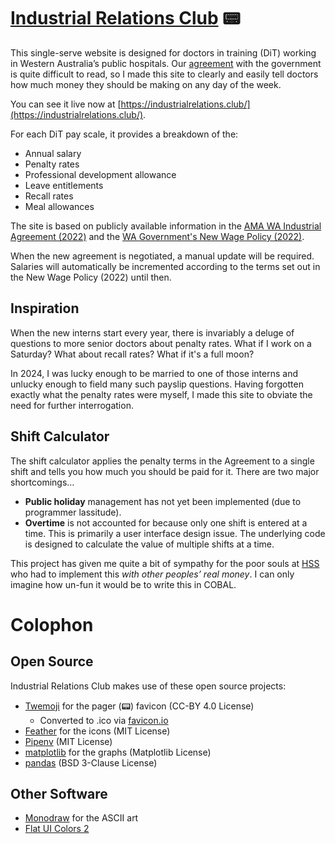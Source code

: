 # [Industrial Relations Club](https://industrialrelations.club/) 📟
This single-serve website is designed for doctors in training (DiT) working in Western Australia’s public hospitals. Our [agreement](https://www.amawa.com.au/wp-content/uploads/2022/09/WA-Health-System-Medical-Practitioners-AMA-Industrial-Agreement-2022.pdf) with the government is quite difficult to read, so I made this site to clearly and easily tell doctors how much money they should be making on any day of the week.

You can see it live now at [https://industrialrelations.club/](https://industrialrelations.club/).

For each DiT pay scale, it provides a breakdown of the:
- Annual salary
- Penalty rates
- Professional development allowance
- Leave entitlements
- Recall rates
- Meal allowances

The site is based on publicly available information in the [AMA WA Industrial Agreement (2022)](https://www.amawa.com.au/wp-content/uploads/2022/09/WA-Health-System-Medical-Practitioners-AMA-Industrial-Agreement-2022.pdf) and the [WA Government's New Wage Policy (2022)](https://web.archive.org/web/20230604183824/https://www.wa.gov.au/organisation/department-of-treasury/wages-policy).

When the new agreement is negotiated, a manual update will be required. Salaries will automatically be incremented according to the terms set out in the New Wage Policy (2022) until then.

## Inspiration
When the new interns start every year, there is invariably a deluge of questions to more senior doctors about penalty rates. What if I work on a Saturday? What about recall rates? What if it's a full moon?

In 2024, I was lucky enough to be married to one of those interns and unlucky enough to field many such payslip questions. Having forgotten exactly what the penalty rates were myself, I made this site to obviate the need for further interrogation.

## Shift Calculator
The shift calculator applies the penalty terms in the Agreement to a single shift and tells you how much you should be paid for it. There are two major shortcomings…

- **Public holiday** management has not yet been implemented (due to programmer lassitude).
- **Overtime** is not accounted for because only one shift is entered at a time. This is primarily a user interface design issue. The underlying code is designed to calculate the value of multiple shifts at a time.

This project has given me quite a bit of sympathy for the poor souls at [HSS](https://www.hss.health.wa.gov.au/) who had to implement this *with other peoples’ real money*. I can only imagine how un-fun it would be to write this in COBAL.

# Colophon
## Open Source
Industrial Relations Club makes use of these open source projects:
- [Twemoji](https://github.com/twitter/twemoji) for the pager (📟) favicon (CC-BY 4.0 License)
    - Converted to .ico via [favicon.io](https://favicon.io/)
- [Feather](https://github.com/feathericons/feather) for the icons (MIT License)
- [Pipenv](https://pipenv.pypa.io/en/latest/) (MIT License)
- [matplotlib](https://matplotlib.org/stable/) for the graphs (Matplotlib License)
- [pandas](https://pandas.pydata.org/) (BSD 3-Clause License)

## Other Software
- [Monodraw](https://monodraw.helftone.com/) for the ASCII art
- [Flat UI Colors 2](https://flatuicolors.com/)